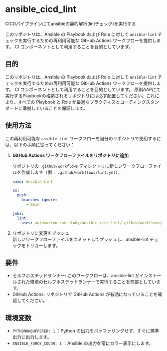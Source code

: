 # ansible_cicd_lint
CICDパイプラインにてansibleの静的解析(lintチェック)を実行する

このリポジトリは、Ansible の Playbook および Role に対して `ansible-lint` チェックを実行するための再利用可能な GitHub Actions ワークフローを提供します。
CI コンポーネントとして利用することを目的としています。

## 目的
このリポジトリは、Ansible の Playbook および Role に対して `ansible-lint` チェックを実行するための再利用可能な GitHub Actions ワークフローを提供します。
CI コンポーネントとして利用することを目的としています。
原則AAPにて実行するPlaybookの格納されるリポジトリには必ず配置してください。これにより、すべての Playbook と Role が最適なプラクティスとコーディングスタンダードに準拠していることを保証します。

## 使用方法

この再利用可能な `ansible-lint` ワークフローを自分のリポジトリで使用するには、以下の手順に従ってください：

1. **GitHub Actions ワークフローファイルをリポジトリに追加**

   リポジトリの `.github/workflows` ディレクトリに新しいワークフローファイルを作成します（例： `.github/workflows/lint.yml`）。

   ```yaml
   name: Ansible Lint

   on:
     push:
       branches-ignore:
         - main

   jobs:
     lint:
       uses: automation-coe-study/ansible_cicd_lint/.github/workflows/lint.yml@main
   ```

2. リポジトリに変更をプッシュ  
   新しいワークフローファイルをコミットしてプッシュし、ansible-lint チェックをトリガーします。

## 要件
- セルフホステッドランナー: このワークフローは、ansible-lint がインストールされた環境のセルフホステッドランナーで実行することを前提としています。  
- GitHub Actions: リポジトリで GitHub Actions が有効になっていることを確認してください。  

## 環境変数
- `PYTHONUNBUFFERED: 1` ：Python の出力をバッファリングせず、すぐに標準出力に出力します。  
- `ANSIBLE_FORCE_COLOR: 1` ：Ansible の出力を常にカラー表示にします。  

